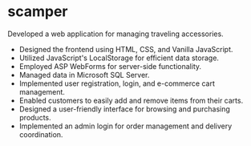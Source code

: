 # scamper

Developed a web application for managing traveling accessories.
- Designed the frontend using HTML, CSS, and Vanilla JavaScript.
- Utilized JavaScript's LocalStorage for efficient data storage.
- Employed ASP WebForms for server-side functionality.
- Managed data in Microsoft SQL Server.
- Implemented user registration, login, and e-commerce cart management.
- Enabled customers to easily add and remove items from their carts.
- Designed a user-friendly interface for browsing and purchasing products.
- Implemented an admin login for order management and delivery coordination.
